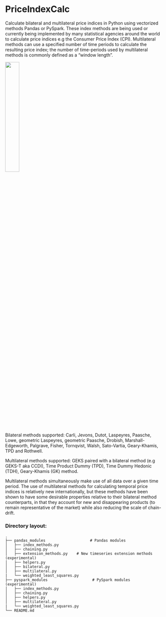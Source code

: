 # PriceIndexCalc

Calculate bilateral and multilateral price indices in Python using vectorized methods Pandas or PySpark. These index methods are being used or currently being implemented by many statistical agencies around the world to calculate price indices e.g the Consumer Price Index (CPI). Multilateral methods can use a specified number of time periods to calculate the resulting price index; the number of time-periods used by multilateral methods is commonly defined as a “window length”. 

<img src="https://user-images.githubusercontent.com/51001263/164988385-855ceecf-a5e0-4073-8239-cb1f2304d244.png" width="30%" />

Bilateral methods supported: Carli, Jevons, Dutot, Laspeyres, Paasche, Lowe, geometric Laspeyres, geometric Paasche, Drobish, Marshall-Edgeworth, Palgrave, Fisher, Tornqvist, Walsh, Sato-Vartia, Geary-Khamis, TPD and Rothwell.

Multilateral methods supported: GEKS paired with a bilateral method (e.g GEKS-T aka CCDI), Time Product Dummy (TPD), Time Dummy Hedonic (TDH), Geary-Khamis (GK) method. 

Multilateral methods simultaneously make use of all data over a given time period. The use of multilateral methods for calculating temporal price indices is relatively new internationally, but these methods have been shown to have some desirable properties relative to their bilateral method counterparts, in that they account for new and disappearing products (to remain representative of the market) while also reducing the scale of chain-drift. 

### Directory layout:
    .
    ├── pandas_modules                    # Pandas modules
    │   ├── index_methods.py         
    │   ├── chaining.py
    │   ├── extension_methods.py    # New timeseries extension methods (experimental)                 
    │   ├── helpers.py             
    │   ├── bilateral.py            
    │   ├── multilateral.py
    |   └── weighted_least_squares.py                 
    ├── pyspark_modules                    # PySpark modules (experimental)
    │   ├── index_methods.py              
    │   ├── chaining.py             
    │   ├── helpers.py             
    │   ├── multilateral.py
    |   └── weighted_least_squares.py
    └── README.md

